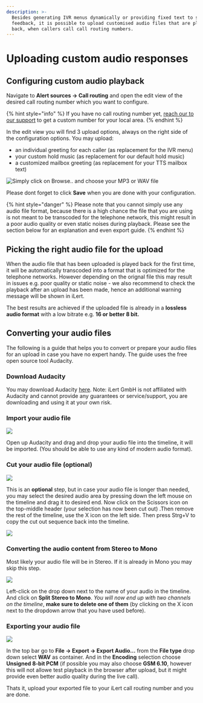 ```yaml
---
description: >-
  Besides generating IVR menus dynamically or providing fixed text to speech
  feedback, it is possible to upload customised audio files that are played
  back, when callers call call routing numbers.
---
```


# Uploading custom audio responses

## Configuring custom audio playback

Navigate to **Alert sources -> Call routing** and open the edit view of the desired call routing number which you want to configure.

{% hint style="info" %}
If you have no call routing number yet, [reach our to our support](../contact.md) to get a custom number for your local area.
{% endhint %}

In the edit view you will find 3 upload options, always on the right side of the configuration options. You may upload:

* an individual greeting for each caller (as replacement for the IVR menu)
* your custom hold music (as replacement for our default hold music)
* a customized mailbox greeting (as replacement for your TTS mailbox text)

![Simply click on Browse.. and choose your MP3 or WAV file](<../.gitbook/assets/image (59).png>)

Please dont forget to click **Save** when you are done with your configuration.

{% hint style="danger" %}
Please note that you cannot simply use any audio file format, because there is a high chance the file that you are using is not meant to be transcoded for the telephone network, this might result in a poor audio quality or even static noises during playback. Please see the section below for an explanation and even export guide.
{% endhint %}

## Picking the right audio file for the upload

When the audio file that has been uploaded is played back for the first time, it will be automatically transcoded into a format that is optimized for the telephone networks. However depending on the orignal file this may result in issues e.g. poor quality or static noise - we also recommend to check the playback after an upload has been made, hence an additional warning message will be shown in iLert.

The best results are achieved if the uploaded file is already in a **lossless audio format** with a low bitrate e.g. **16 or better 8 bit.**

## Converting your audio files

The following is a guide that helps you to convert or prepare your audio files for an upload in case you have no expert handy. The guide uses the free open source tool Audacity.

### Download Audacity

You may download Audacity [here](https://www.audacityteam.org). Note: iLert GmbH is not affiliated with Audacity and cannot provide any guarantees or service/support, you are downloading and using it at your own risk.

### Import your audio file

![](<../.gitbook/assets/Screenshot 2022-05-04 at 13.01.54.png>)

Open up Audacity and drag and drop your audio file into the timeline, it will be imported. (You should be able to use any kind of modern audio format).

### Cut your audio file (optional)

![](<../.gitbook/assets/Screenshot 2022-05-04 at 13.05.04.png>)

This is an **optional** step, but in case your audio file is longer than needed, you may select the desired audio area by pressing down the left mouse on the timeline and drag it to desired end. Now click on the Scissors icon on the top-middle header (your selection has now been cut out) .Then remove the rest of the timeline, use the X icon on the left side. Then press Strg+V to copy the cut out sequence back into the timeline.

![](<../.gitbook/assets/Screenshot 2022-05-04 at 13.08.32.png>)

### Converting the audio content from Stereo to Mono

Most likely your audio file will be in Stereo. If it is already in Mono you may skip this step.

![](<../.gitbook/assets/Screenshot 2022-05-04 at 16.38.10.png>)

Left-click on the drop down next to the name of your audio in the timeline. And click on **Split Stereo to Mono**. _You will now end up with two channels on the timeline_, **make sure to delete one of them** (by clicking on the X icon next to the dropdown arrow that you have used before).

### Exporting your audio file

![](<../.gitbook/assets/Screenshot 2022-05-04 at 16.44.04.png>)

In the top bar go to **File -> Export -> Export Audio...** from the **File type** drop down select **WAV** as container. And in the **Encoding** selection choose **Unsigned 8-bit PCM** (if possible you may also choose **GSM 6.10**, however this will not allowe test playback in the browser after upload, but it might provide even better audio quality during the live call).

Thats it, upload your exported file to your iLert call routing number and you are done.
